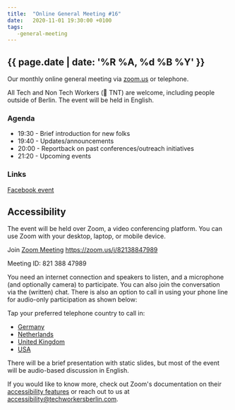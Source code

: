 ```yaml
---
title:  "Online General Meeting #16"
date:   2020-11-01 19:30:00 +0100
tags:
   -general-meeting
---
```



## {{ page.date | date: '%R %A, %d %B %Y' }}
Our monthly online general meeting via [zoom.us](https://zoom.us/j/82138847989) or telephone.

All Tech and Non Tech Workers (🧨 TNT) are welcome, including people outside of Berlin. The event will be held in English.

### Agenda

* 19:30 - Brief introduction for new folks
* 19:40 - Updates/announcements
* 20:00 - Reportback on past conferences/outreach initiatives
* 21:20 - Upcoming events

### Links

[Facebook event](https://www.facebook.com/events/708422280026283)

## Accessibility

The event will be held over Zoom, a video conferencing platform. You can use Zoom with your desktop, laptop, or mobile device.

Join [Zoom Meeting](https://zoom.us/j/82138847989) https://zoom.us/j/82138847989

Meeting ID: 821 388 47989

You need an internet connection and speakers to listen, and a microphone (and optionally camera) to participate. You can also join the conversation via the (written) chat. There is also an option to call in using your phone line for audio-only participation as shown below:

Tap your preferred telephone country to call in:
- <a href="tel:+496950502596,,82138847989#">Germany</a>
- <a href="tel:+31207947345,,82138847989#">Netherlands</a>
- <a href="tel:+442080806592,,82138847989#">United Kingdom</a>
- <a href="tel:+12532158782,,82138847989#">USA</a>

There will be a brief presentation with static slides, but most of the event will be audio-based discussion in English.

If you would like to know more, check out Zoom's documentation on their [accessibility features](https://zoom.us/accessibility) or reach out to us at accessibility@techworkersberlin.com.
